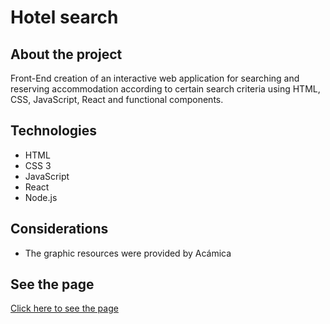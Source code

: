 # Hotel search 

## About the project

Front-End creation of an interactive web application for searching and reserving accommodation according to certain search criteria using HTML, CSS, JavaScript, React and functional components.

## Technologies

  *  HTML
  *  CSS 3
  *  JavaScript
  *  React
  *  Node.js

## Considerations

*    The graphic resources were provided by Acámica

## See the page
[Click here to see the page](https://buscadordehoteles.netlify.app)

